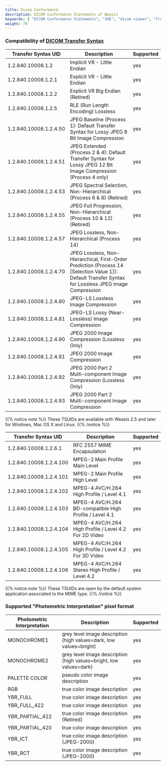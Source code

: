 ```yaml
---
title: Dicom Conformance
description: DICOM Conformance Statements of Weasis
keywords: [ "DICOM Conformance Statements", "IHE", "dicom viewer", "free dicom viewer", "open source dicom viewer", "weasis dicom viewer",  "multi-platform dicom viewer", "dicom", "pacs", "pacs viewer" ]
weight: 70
---
```


### Compatibility of [DICOM Transfer Syntax](http://dicom.nema.org/medical/dicom/current/output/chtml/part06/chapter_A.html)

| Transfer Syntax UID | Description | Supported |
| ------ | ------ | --- |
| 1.2.840.10008.1.2 | Implicit VR - Little Endian | yes |
| 1.2.840.10008.1.2.1 | Explicit VR - Little Endian | yes |
| 1.2.840.10008.1.2.2 | Explicit VR Big Endian (Retired) | yes |
| 1.2.840.10008.1.2.5 | RLE (Run Length Encoding) Lossless | yes |
| 1.2.840.10008.1.2.4.50 | JPEG Baseline (Process 1): Default Transfer Syntax for Lossy JPEG 8 Bit Image Compression | yes |
| 1.2.840.10008.1.2.4.51 | JPEG Extended (Process 2 &amp; 4): Default Transfer Syntax for Lossy JPEG 12 Bit Image Compression (Process 4 only) | yes |
| 1.2.840.10008.1.2.4.53 | JPEG Spectral Selection, Non-Hierarchical (Process 6 & 8) (Retired) | yes |
| 1.2.840.10008.1.2.4.55 | JPEG Full Progression, Non-Hierarchical (Process 10 & 12) (Retired) | yes |
| 1.2.840.10008.1.2.4.57 | JPEG Lossless, Non-Hierarchical (Process 14) | yes |
| 1.2.840.10008.1.2.4.70 | JPEG Lossless, Non-Hierarchical, First-Order Prediction (Process 14 [Selection Value 1]): Default Transfer Syntax for Lossless JPEG Image Compression | yes |
| 1.2.840.10008.1.2.4.80 | JPEG-LS Lossless Image Compression | yes |
| 1.2.840.10008.1.2.4.81 | JPEG-LS Lossy (Near-Lossless) Image Compression | yes |
| 1.2.840.10008.1.2.4.90 | JPEG 2000 Image Compression (Lossless Only) | yes |
| 1.2.840.10008.1.2.4.91 | JPEG 2000 Image Compression | yes |
| 1.2.840.10008.1.2.4.92 | JPEG 2000 Part 2 Multi-component Image Compression (Lossless Only) | yes |
| 1.2.840.10008.1.2.4.93 | JPEG 2000 Part 2 Multi-component Image Compression | yes |

{{% notice note %}}
These TSUIDs are available with Weasis 2.5 and later for Windows, Mac OS X and Linux.
{{% /notice %}}

| Transfer Syntax UID | Description | Supported |
| ------ | ------ | ------ |
| 1.2.840.10008.1.2.6.1 | RFC 2557 MIME Encapsulation | yes |
| 1.2.840.10008.1.2.4.100 | MPEG-2 Main Profile Main Level | yes |
| 1.2.840.10008.1.2.4.101 | MPEG-2 Main Profile High Level | yes |
| 1.2.840.10008.1.2.4.102 | MPEG-4 AVC/H.264 High Profile / Level 4.1 | yes |
| 1.2.840.10008.1.2.4.103 | MPEG-4 AVC/H.264 BD-compatible High Profile / Level 4.1 | yes |
| 1.2.840.10008.1.2.4.104 | MPEG-4 AVC/H.264 High Profile / Level 4.2 For 2D Video | yes |
| 1.2.840.10008.1.2.4.105 | MPEG-4 AVC/H.264 High Profile / Level 4.2 For 3D Video | yes |
| 1.2.840.10008.1.2.4.106 | MPEG-4 AVC/H.264 Stereo High Profile / Level 4.2 | yes |

{{% notice note %}}
These TSUIDs are open by the default system application associated to the MIME type.
{{% /notice %}}

### Supported "Photometric Interpretation" pixel format

| Photometric Interpretation | Description | Supported |
| ------ | ------ | --- |
| MONOCHROME1 | grey level image description (high values=dark, low values=bright) | yes |
| MONOCHROME2 | grey level image description (high values=bright, low values=dark) | yes |
| PALETTE COLOR | pseudo color image description | yes |
| RGB | true color image description | yes |
| YBR_FULL | true color image description | yes |
| YBR_FULL_422 | true color image description | yes |
| YBR_PARTIAL_422 | true color image description (Retired) | yes |
| YBR_PARTIAL_420 | true color image description | yes |
| YBR_ICT | true color image description (JPEG-2000) | yes |
| YBR_RCT | true color image description (JPEG-2000) | yes |
